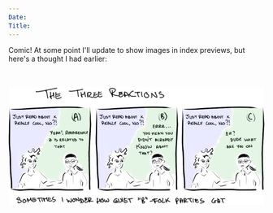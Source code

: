 ```yaml
---
Date:
Title:
---
```

Comic!
At some point I'll update to show images in index previews, but here's a thought I had earlier:
<br>
<br>
<br>

![The Three Responses comic](images/comic-1.jpg)
